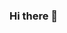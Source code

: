 ### Hi there 👋

<!--
**anka2004/anka2004** is a ✨ _special_ ✨ repository because its `README.md` (this file) appears on your GitHub profile.

Here are some ideas to get you started:

- 🔭 I’m currently studying in TKM collage of engineering
- 🌱 I’m currently learning computer science and engineering
- 🤔 I’m looking for help with codings
- 😄 Pronouns: She
-
-->
